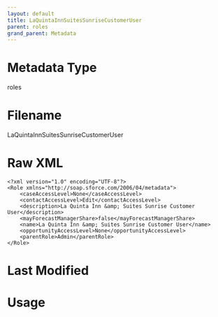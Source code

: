 ```yaml
---
layout: default
title: LaQuintaInnSuitesSunriseCustomerUser
parent: roles
grand_parent: Metadata
---
```

# Metadata Type
roles


# Filename 
LaQuintaInnSuitesSunriseCustomerUser


# Raw XML
```
<?xml version="1.0" encoding="UTF-8"?>
<Role xmlns="http://soap.sforce.com/2006/04/metadata">
    <caseAccessLevel>None</caseAccessLevel>
    <contactAccessLevel>Edit</contactAccessLevel>
    <description>La Quinta Inn &amp; Suites Sunrise Customer User</description>
    <mayForecastManagerShare>false</mayForecastManagerShare>
    <name>La Quinta Inn &amp; Suites Sunrise Customer User</name>
    <opportunityAccessLevel>None</opportunityAccessLevel>
    <parentRole>Admin</parentRole>
</Role>
```


# Last Modified


# Usage
